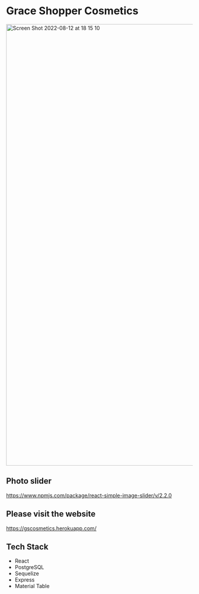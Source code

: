 # Grace Shopper Cosmetics
<img width="1194" alt="Screen Shot 2022-08-12 at 18 15 10" src="https://user-images.githubusercontent.com/38925772/184452523-a3058e0b-a652-428b-bf86-714592c96e34.png">

## Photo slider

https://www.npmjs.com/package/react-simple-image-slider/v/2.2.0 

## Please visit the website 

https://gscosmetics.herokuapp.com/

## Tech Stack
- React
- PostgreSQL
- Sequelize
- Express
- Material Table


